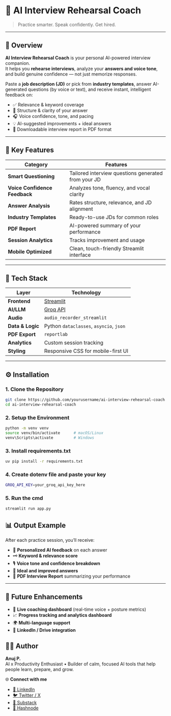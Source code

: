 # 🎤 AI Interview Rehearsal Coach

> Practice smarter. Speak confidently. Get hired.

---

## 🚀 Overview

**AI Interview Rehearsal Coach** is your personal AI-powered interview companion.  
It helps you **rehearse interviews**, analyze your **answers and voice tone**, and build genuine confidence — not just memorize responses.

Paste a **job description (JD)** or pick from **industry templates**, answer AI-generated questions (by voice or text), and receive instant, intelligent feedback on:

- ✅ Relevance & keyword coverage
- 🧠 Structure & clarity of your answer
- 🎧 Voice confidence, tone, and pacing
- 💡 AI-suggested improvements + ideal answers
- 📄 Downloadable interview report in PDF format

---

## 🧠 Key Features

| Category                      | Features                                            |
| ----------------------------- | --------------------------------------------------- |
| **Smart Questioning**         | Tailored interview questions generated from your JD |
| **Voice Confidence Feedback** | Analyzes tone, fluency, and vocal clarity           |
| **Answer Analysis**           | Rates structure, relevance, and JD alignment        |
| **Industry Templates**        | Ready-to-use JDs for common roles                   |
| **PDF Report**                | AI-powered summary of your performance              |
| **Session Analytics**         | Tracks improvement and usage                        |
| **Mobile Optimized**          | Clean, touch-friendly Streamlit interface           |

---

## 🧩 Tech Stack

| Layer            | Technology                              |
| ---------------- | --------------------------------------- |
| **Frontend**     | [Streamlit](https://streamlit.io/)      |
| **AI/LLM**       | [Groq API](https://groq.com/)           |
| **Audio**        | `audio_recorder_streamlit`              |
| **Data & Logic** | Python `dataclasses`, `asyncio`, `json` |
| **PDF Export**   | `reportlab`                             |
| **Analytics**    | Custom session tracking                 |
| **Styling**      | Responsive CSS for mobile-first UI      |

---

## ⚙️ Installation

### 1. Clone the Repository

```bash
git clone https://github.com/yourusername/ai-interview-rehearsal-coach.git
cd ai-interview-rehearsal-coach
```

### 2. Setup the Environment

```bash
python -m venv venv
source venv/bin/activate      # macOS/Linux
venv\Scripts\activate         # Windows
```

### 3. Install requirements.txt

```bash
uv pip install -r requirements.txt
```

### 4. Create dotenv file and paste your key

```bash
GROQ_API_KEY=your_groq_api_key_here
```

### 5. Run the cmd

```bash
streamlit run app.py
```

## 📊 Output Example

After each practice session, you’ll receive:

- 🧐 **Personalized AI feedback** on each answer
- 🗝️ **Keyword & relevance score**
- 🎙️ **Voice tone and confidence breakdown**
- 💬 **Ideal and improved answers**
- 📄 **PDF Interview Report** summarizing your performance

---

## 🧭 Future Enhancements

- 🎥 **Live coaching dashboard** (real-time voice + posture metrics)
- 📈 **Progress tracking and analytics dashboard**
- 🌍 **Multi-language support**
- 🔗 **LinkedIn / Drive integration**

## 👨‍💻 Author

**Anuj P.**  
AI x Productivity Enthusiast • Builder of calm, focused AI tools that help people learn, prepare, and grow.

🌐 **Connect with me**

- [💼 LinkedIn](https://www.linkedin.com/in/anujp24)
- [🐦 Twitter / X](https://twitter.com/anujp24)
- [📰 Substack](https://anujp24.substack.com)
- [🧠 Hashnode](https://anujp24.hashnode.dev)
